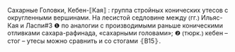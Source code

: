 ---
---

Сахарные Головки, Кебен-⟦Кая⟧
: группа стройных конических утесов с округленными вершинами. На лесистой седловине между ⦅гг.⦆ Ильяс-Кая и Ласпи#3 ❶ по аналогии с производимыми раньше коническими отливками сахара-рафинада, «сахарными головами»; ❷ ⦅тюрк.⦆ кебен – стог – утесы можно сравнить и со стогами ⦃В15⦄.
